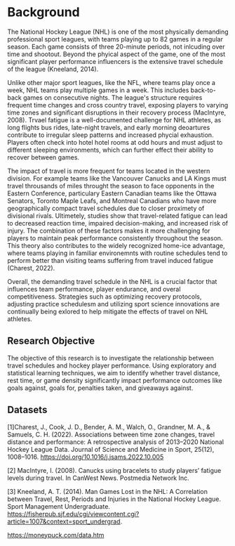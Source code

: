 # Background 

The National Hockey League (NHL) is one of the most physically demanding professional sport leagues, with teams playing up to 82 games in a regular season. Each game consists of three 20-minute periods, not inlcuding over time and shootout. Beyond the phyical aspect of the game, one of the most significant player performance influencers is the extensive travel schedule of the league (Kneeland, 2014). 

Unlike other major sport leagues, like the NFL, where teams play once a week, NHL teams play multiple games in a week. This includes back-to-back games on consecutive nights. The league's structure requires frequent time changes and cross country travel, exposing players to varying time zones and significant disruptions in their recovery process (MacIntyre, 2008). Trvael fatigue is a well-documented challenge for NHL athletes, as long flights bus rides, late-night travels, and early morning deoartures contribute to irregular sleep patterns and increased phycial exhaustion. Players often check into hotel hotel rooms at odd hours and must adjust to different sleeping environments, which can further effect their ability to recover between games.

The impact of travel is more frequent for teams located in the western division. For example teams like the Vancouver Canucks and LA Kings must travel throusands of miles throught the season to face opponents in the Eastern Conference, particulary Eastern Canadian teams like the Ottawa Senators, Toronto Maple Leafs, and Montreal Canadians who have more geographically compact travel schedules due to closer proximety of divisional rivals. Ultimetely, studies show that travel-related fatigue can lead to decreased reaction time, impaired decision-making, and increased risk of injury. The combination of these factors makes it more challenging for players to maintain peak performance consistently throughout the season. This theory also contributes to the widely recognized home-ice advantage, where teams playing in familiar environemnts with routine schedules tend to perform better than visiting teams suffering from travel induced fatigue (Charest, 2022).

Overall, the demanding travel schedule in the NHL is a crucial factor that influences team performance, player endurance, and overal competitiveness. Strategies such as optimizing recovery protocols, adjusting practice schedulesm and utilizing sport science innovations are continually being exlored to help mitigate the effects of travel on NHL athletes. 

## Research Objective
The objective of this research is to investigate the relationship between travel schedules and hockey player performance. Using exploratory and statistical learning techniques, we aim to identify whether travel distance, rest time, or game density significantly impact performance outcomes like goals against, goals for, penalties taken, and giveaways against.

## Datasets 

<a id="1">[1]</a>Charest, J., Cook, J. D., Bender, A. M., Walch, O., Grandner, M. A., & Samuels, C. H. (2022). Associations between time zone changes, travel distance and performance: A retrospective analysis of 2013–2020 National Hockey League Data. Journal of Science and Medicine in Sport, 25(12), 1008–1016. https://doi.org/10.1016/j.jsams.2022.10.005  

<a id="2">[2]</a> MacIntyre, I. (2008). Canucks using bracelets to study players’ fatigue levels during travel. In CanWest News. Postmedia Network Inc.  

<a id="3">[3]</a> Kneeland, A. T. (2014). Man Games Lost in the NHL: A Correlation between Travel, Rest, Periods and Injuries in the National Hockey League. Sport Management Undergraduate. https://fisherpub.sjf.edu/cgi/viewcontent.cgi?article=1007&context=sport_undergrad. 

https://moneypuck.com/data.htm


